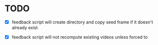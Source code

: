 # TODO

- [x] feedback script will create directory and copy seed frame if it doesn't already exist
- [x] feedback script will not recompute existing videos unless forced to

